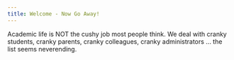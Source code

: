 ```yaml
---
title: Welcome - Now Go Away!
---
```


Academic life is NOT the cushy job most people think. We deal with cranky students, cranky parents, cranky colleagues, cranky administrators ... the list seems neverending. 
